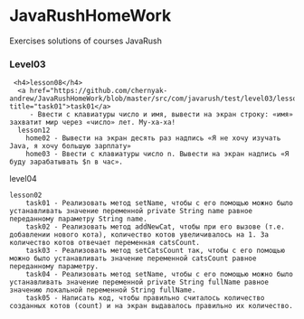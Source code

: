 JavaRushHomeWork
================

Exercises solutions of courses JavaRush

<h3>Level03</h3>

     <h4>lesson08</h4>
      <a href="https://github.com/chernyak-andrew/JavaRushHomeWork/blob/master/src/com/javarush/test/level03/lesson08/task01/Solution.java" title="task01">task01</a>
         - Ввести с клавиатуры число и имя, вывести на экран строку: «имя» захватит мир через «число» лет. Му-ха-ха!
      lesson12
        home02 - Вывести на экран десять раз надпись «Я не хочу изучать Java, я хочу большую зарплату»
        home03 - Ввести с клавиатуры число n. Вывести на экран надпись «Я буду зарабатывать $n в час».

level04

    lesson02
        task01 - Реализовать метод setName, чтобы с его помощью можно было устанавливать значение переменной private String name равное переданному параметру String name.
        task02 - Реализовать метод addNewCat, чтобы при его вызове (т.е. добавлении нового кота), количество котов увеличивалось на 1. За количество котов отвечает переменная catsCount.
        task03 - Реализовать метод setCatsCount так, чтобы с его помощью можно было устанавливать значение переменной catsCount равное переданному параметру.
        task04 - Реализовать метод setName, чтобы с его помощью можно было устанавливать значение переменной private String fullName равное значению локальной переменной String fullName.
        task05 - Написать код, чтобы правильно считалось количество созданных котов (count) и на экран выдавалось правильно их количество.


